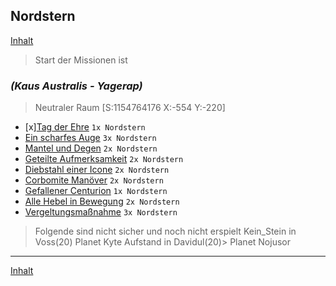 ## Nordstern

[Inhalt](README.md#inhalt)

> Start der Missionen ist
### _**(Kaus Australis - Yagerap)**_
> Neutraler Raum [S:1154764176 X:-554 Y:-220]

- [x][Tag der Ehre](m16.md#tag-der-ehre) `1x Nordstern`
- [Ein scharfes Auge](m18.md#ein-scharfes-auge) `3x Nordstern`
- [Mantel und Degen](m18.md#mantel-und-degen) `2x Nordstern`
- [Geteilte Aufmerksamkeit](m18.md#geteilte-aufmerksamkeit) `2x Nordstern`
- [Diebstahl einer Icone](m18.md#diebstahl-einer-icone) `2x Nordstern`
- [Corbomite Manöver](m18.md#corbomite-manöver) `2x Nordstern`
- [Gefallener Centurion](m18.md#gefallener-centurion) `1x Nordstern`
- [Alle Hebel in Bewegung](mFöderation.md#alle-hebel-in-bewegung) `2x Nordstern`
- [Vergeltungsmaßnahme](mKlingonen.md#vergeltungsmaßnahme) `3x Nordstern`

> Folgende sind nicht sicher und noch nicht erspielt
> Kein_Stein in Voss(20) Planet Kyte
> Aufstand in Davidul(20)> Planet Nojusor
---

[Inhalt](README.md#inhalt)
